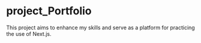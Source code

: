 # project_Portfolio
This project aims to enhance my skills and serve as a platform for practicing the use of Next.js.
